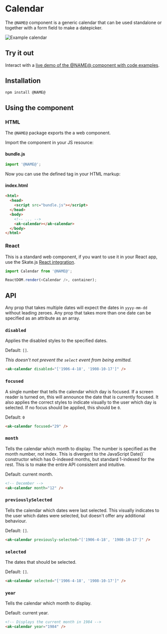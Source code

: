 # Calendar

The `@NAME@` component is a generic calendar that can be used standalone or together with a form field to make a datepicker.

![Example calendar](https://bytebucket.org/atlassian/atlaskit/raw/@BITBUCKET_COMMIT@/packages/calendar/docs/calendar.gif)

## Try it out

Interact with a [live demo of the @NAME@ component with code examples](https://aui-cdn.atlassian.com/atlaskit/stories/@NAME@/@VERSION@/).

## Installation

```sh
npm install @NAME@
```

## Using the component

### HTML

The `@NAME@` package exports the a web component.

Import the component in your JS resource:

#### bundle.js

```js
import '@NAME@';
```

Now you can use the defined tag in your HTML markup:

#### index.html

```html
<html>
  <head>
    <script src="bundle.js"></script>
  </head>
  <body>
    <!-- ... -->
    <ak-calendar></ak-calendar>
  </body>
</html>
```

### React

This is a standard web component, if you want to use it in your React app, use the Skate.js [React integration](https://github.com/webcomponents/react-integration).

```js
import Calendar from '@NAME@';

ReactDOM.render(<Calendar />, container);
```

## API

Any prop that takes multiple dates will expect the dates in `yyyy-mm-dd` without leading zeroes. Any prop that takes more than one date can be specified as an attribute as an array.

### `disabled`

Applies the disabled styles to the specified dates.

Default: `[]`.

*This doesn't not prevent the `select` event from being emitted.*

```html
<ak-calendar disabled="['1906-4-18', '1908-10-17']" />
```

### `focused`

A single number that tells the calendar which day is focused. If a screen reader is turned on, this will announce the date that is currently focused. It also applies the correct styles to indicate visually to the user which day is selected. If no focus should be applied, this should be `0`.

Default: `0`

```html
<ak-calendar focused="29" />
```

### `month`

Tells the calendar which month to display. The number is specified as the month number, not index. This is divergent to the JavaScript Date()` constructor which has 0-indexed months, but standard 1-indexed for the rest. This is to make the entire API consistent and intuitive.

Default: current month.

```html
<!-- December -->
<ak-calendar month="12" />
```

### `previouslySelected`

Tells the calendar which dates were last selected. This visually indicates to the user which dates were selected, but doesn't offer any additional behaviour.

Default: `[]`.

```html
<ak-calendar previously-selected="['1906-4-18', '1908-10-17']" />
```

### `selected`

The dates that should be selected.

Default: `[]`.

```html
<ak-calendar selected="['1906-4-18', '1908-10-17']" />
```

### `year`

Tells the calendar which month to display.

Default: current year.

```html
<!-- Displays the current month in 1984 -->
<ak-calendar year="1984" />
```
